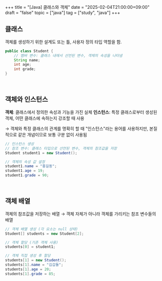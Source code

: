 +++
title = "[Java] 클래스와 객체"
date = "2025-02-04T21:00:00+09:00"
draft = "false"
topic = ["java"]
tag = ["study", "java"]
+++

## 클래스
객체를 생성하기 위한 설계도 또는 틀, 사용자 정의 타입 역할을 함.

```java
public class Student {
	// 멤버 변수: 클래스 내에서 선언된 변수, 객체의 속성을 나타냄
    String name;
    int age;
    int grade;
}
```

<br>

## 객체와 인스턴스
**객체**: 클래스에서 정의한 속성과 기능을 가진 실체
**인스턴스**: 특정 클래스로부터 생성된 객체, 어떤 클래스에 속하는지 강조할 때 사용

→ 객체와 특정 클래스의 관계를 명확히 할 때 "인스턴스"라는 용어를 사용하지만, 본질적으로 같은 개념이므로 보통 구분 없이 사용됨

```java
// 인스턴스 생성
// 참조 변수: 클래스 타입으로 선언된 변수, 객체의 참조값을 저장
Student student1 = new Student();

// 객체의 속성 값 설정
student1.name = "홍길동";
student1.age = 19;
student1.grade = 90;
```

<br>

## 객체 배열
객체의 참조값을 저장하는 배열
→ 객체 자체가 아니라 객체를 가리키는 참조 변수들의 배열

```java
// 객체 배열 생성 (각 요소는 null 상태)
Student[] students = new Student[2];

// 객체 할당 (기존 객체 사용)
students[0] = student1;

// 객체 직접 생성 후 할당
students[1] = new Student();
students[1].name = "김갑돌";
students[1].age = 20;
students[1].grade = 85;
```